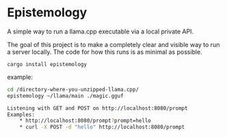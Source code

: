 # Epistemology

A simple way to run a llama.cpp executable via a local private API.

The goal of this project is to make a completely clear and visible way to run a server locally. The code for how this runs is as minimal as possible.


```
cargo install epistemology
```

example:
```bash
cd /directory-where-you-unzipped-llama.cpp/
epistemology ~/llama/main ./magic.gguf

Listening with GET and POST on http://localhost:8080/prompt
Examples:
    * http://localhost:8080/prompt?prompt=hello
    * curl -X POST -d "hello" http://localhost:8080/prompt
```

